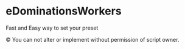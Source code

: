 # eDominationsWorkers
Fast and Easy way to set your preset

© You can not alter or implement without permission of script owner.
